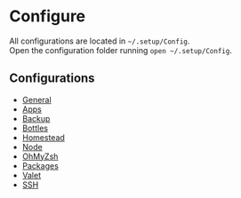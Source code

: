 # Configure

All configurations are located in `~/.setup/Config`.  
Open the configuration folder running `open ~/.setup/Config`.

## Configurations
* [General](https://github.com/marktopper/.setup/tree/master/docs/configure-general.md)
* [Apps](https://github.com/marktopper/.setup/tree/master/docs/configure-apps.md)
* [Backup](https://github.com/marktopper/.setup/tree/master/docs/configure-backup.md)
* [Bottles](https://github.com/marktopper/.setup/tree/master/docs/configure-bottles.md)
* [Homestead](https://github.com/marktopper/.setup/tree/master/docs/configure-homestead.md)
* [Node](https://github.com/marktopper/.setup/tree/master/docs/configure-node.md)
* [OhMyZsh](https://github.com/marktopper/.setup/tree/master/docs/configure-ohmyzsh.md)
* [Packages](https://github.com/marktopper/.setup/tree/master/docs/configure-packages.md)
* [Valet](https://github.com/marktopper/.setup/tree/master/docs/configure-valet.md)
* [SSH](https://github.com/marktopper/.setup/tree/master/docs/configure-ssh.md)

